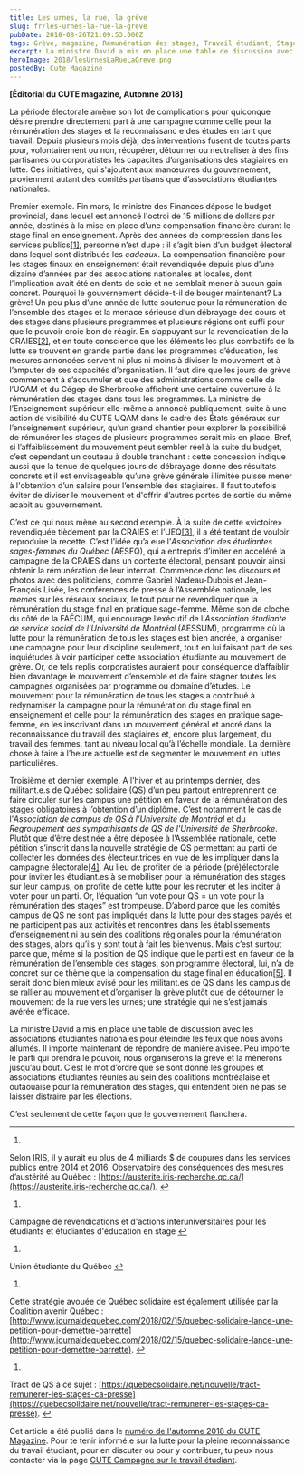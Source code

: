 ```yaml
---
title: Les urnes, la rue, la grève  
slug: fr/les-urnes-la-rue-la-greve    
pubDate: 2018-08-26T21:09:53.000Z    
tags: Grève, magazine, Rémunération des stages, Travail étudiant, Stage, CUTE  
excerpt: La ministre David a mis en place une table de discussion avec les associations étudiantes nationales pour éteindre les feux que nous avons allumés. Il importe maintenant de répondre de manière avisée. Peu importe le parti qui prendra le pouvoir, nous organiserons la grève.  
heroImage: 2018/lesUrnesLaRueLaGreve.png
postedBy: Cute Magazine  
---
```


**[Éditorial du CUTE magazine, Automne 2018]**

La période électorale amène son lot de complications pour quiconque désire prendre directement part à une campagne comme celle pour la rémunération des stages et la reconnaissanc      e des études en tant que travail. Depuis plusieurs mois déjà, des interventions fusent de toutes parts pour, volontairement ou non, récupérer, détourner ou neutraliser à des fins partisanes ou corporatistes les capacités d’organisations des stagiaires en lutte. Ces initiatives, qui s'ajoutent aux manœuvres du gouvernement, proviennent autant des comités partisans que d’associations étudiantes nationales.

Premier exemple. Fin mars, le ministre des Finances dépose le budget provincial, dans lequel est annoncé l'octroi de 15 millions de dollars par année, destinés à la mise en place d’une compensation financière durant le stage final en enseignement. Après des années de compression dans les services publics[[1]](#fn1), personne n’est dupe : il s’agit bien d’un budget électoral dans lequel sont distribués les *cadeaux*. La compensation financière pour les stages finaux en enseignement était revendiquée depuis plus d’une dizaine d’années par des associations nationales et locales, dont l’implication avait été en dents de scie et ne semblait mener à aucun gain concret. Pourquoi le gouvernement décide-t-il de bouger maintenant? La grève! Un peu plus d’une année de lutte soutenue pour la rémunération de l’ensemble des stages et la menace sérieuse d’un débrayage des cours et des stages dans plusieurs programmes et plusieurs régions ont suffi pour que le pouvoir croie bon de réagir. En s’appuyant sur la revendication de la CRAIES[[2]](#fn2), et en toute conscience que les éléments les plus combatifs de la lutte se trouvent en grande partie dans les programmes d’éducation, les mesures annoncées servent ni plus ni moins à diviser le mouvement et à l’amputer de ses capacités d’organisation. Il faut dire que les jours de grève commencent à s’accumuler et que des administrations comme celle de l’UQAM et du Cégep de Sherbrooke affichent une certaine ouverture à la rémunération des stages dans tous les programmes. La ministre de l’Enseignement supérieur elle-même a annoncé publiquement, suite à une action de visibilité du CUTE UQAM dans le cadre des États généraux sur l’enseignement supérieur, qu’un grand chantier pour explorer la possibilité de rémunérer les stages de plusieurs programmes serait mis en place. Bref, si l’affaiblissement du mouvement peut sembler réel à la suite du budget, c’est cependant un couteau à double tranchant : cette concession indique aussi que la tenue de quelques jours de débrayage donne des résultats concrets et il est envisageable qu’une grève générale illimitée puisse mener à l'obtention d’un salaire pour l’ensemble des stagiaires. Il faut toutefois éviter de diviser le mouvement et d'offrir d’autres portes de sortie du même acabit au gouvernement.

C’est ce qui nous mène au second exemple. À la suite de cette «victoire» revendiquée tièdement par la CRAIES et l’UEQ[[3]](#fn3), il a été tentant de vouloir reproduire la recette. C’est l’idée qu’a eue l’*Association des étudiantes sages-femmes du Québec* (AESFQ), qui a entrepris d’imiter en accéléré la campagne de la CRAIES dans un contexte électoral, pensant pouvoir ainsi obtenir la rémunération de leur internat. Commence donc les discours et photos avec des politiciens, comme Gabriel Nadeau-Dubois et Jean-François Lisée, les conférences de presse à l’Assemblée nationale, les *memes* sur les réseaux sociaux, le tout pour ne revendiquer que la rémunération du stage final en pratique sage-femme. Même son de cloche du côté de la FAÉCUM, qui encourage l’exécutif de l’*Association étudiante de service social de l’Université de Montréal* (AESSUM), programme où la lutte pour la rémunération de tous les stages est bien ancrée, à organiser une campagne pour leur discipline seulement, tout en lui faisant part de ses inquiétudes à voir participer cette association étudiante au mouvement de grève. Or, de tels replis corporatistes auraient pour conséquence d’affaiblir bien davantage le mouvement d’ensemble et de faire stagner toutes les campagnes organisées par programme ou domaine d’études. Le mouvement pour la rémunération de tous les stages a contribué à redynamiser la campagne pour la rémunération du stage final en enseignement et celle pour la rémunération des stages en pratique sage-femme, en les inscrivant dans un mouvement général et ancré dans la reconnaissance du travail des stagiaires et, encore plus largement, du travail des femmes, tant au niveau local qu’à l’échelle mondiale. La dernière chose à faire à l’heure actuelle est de segmenter le mouvement en luttes particulières.

Troisième et dernier exemple. À l’hiver et au printemps dernier, des militant.e.s de Québec solidaire (QS) d’un peu partout entreprennent de faire circuler sur les campus une pétition en faveur de la rémunération des stages obligatoires à l’obtention d’un diplôme. C’est notamment le cas de l’*Association de campus de QS à l’Université de Montréal* et du *Regroupement des sympathisants de QS de l'Université de Sherbrooke*. Plutôt que d’être destinée à être déposée à l’Assemblée nationale, cette pétition s’inscrit dans la nouvelle stratégie de QS permettant au parti de collecter les données des électeur.trices en vue de les impliquer dans la campagne électorale[[4]](#fn4). Au lieu de profiter de la période (pré)électorale pour inviter les étudiant.es à se mobiliser pour la rémunération des stages sur leur campus, on profite de cette lutte pour les recruter et les inciter à voter pour un parti. Or, l’équation “un vote pour QS = un vote pour la rémunération des stages” est trompeuse. D’abord parce que les comités campus de QS ne sont pas impliqués dans la lutte pour des stages payés et ne participent pas aux activités et rencontres dans les établissements d’enseignement ni au sein des coalitions régionales pour la rémunération des stages, alors qu’ils y sont tout à fait les bienvenus. Mais c’est surtout parce que, même si la position de QS indique que le parti est en faveur de la rémunération de l’ensemble des stages, son programme électoral, lui, n’a de concret sur ce thème que la compensation du stage final en éducation[[5]](#fn5). Il serait donc bien mieux avisé pour les militant.es de QS dans les campus de se rallier au mouvement et d’organiser la grève plutôt que de détourner le mouvement de la rue vers les urnes; une stratégie qui ne s’est jamais avérée efficace.

La ministre David a mis en place une table de discussion avec les associations étudiantes nationales pour éteindre les feux que nous avons allumés. Il importe maintenant de répondre de manière avisée. Peu importe le parti qui prendra le pouvoir, nous organiserons la grève et la mènerons jusqu’au bout. C’est le mot d’ordre que se sont donné les groupes et associations étudiantes réunies au sein des coalitions montréalaise et outaouaise pour la rémunération des stages, qui entendent bien ne pas se laisser distraire par les élections.

C’est seulement de cette façon que le gouvernement flanchera.

---

1. 
Selon IRIS, il y aurait eu plus de 4 milliards $ de coupures dans les services publics entre 2014 et 2016. Observatoire des conséquences des mesures d’austérité au Québec : [https://austerite.iris-recherche.qc.ca/](https://austerite.iris-recherche.qc.ca/). [↩︎](#fnref1)

1. 
Campagne de revendications et d'actions interuniversitaires pour les étudiants et étudiantes d'éducation en stage [↩︎](#fnref2)

1. 
Union étudiante du Québec [↩︎](#fnref3)

1. 
Cette stratégie avouée de Québec solidaire est également utilisée par la Coalition avenir Québec : [http://www.journaldequebec.com/2018/02/15/quebec-solidaire-lance-une-petition-pour-demettre-barrette](http://www.journaldequebec.com/2018/02/15/quebec-solidaire-lance-une-petition-pour-demettre-barrette). [↩︎](#fnref4)

1. 
Tract de QS à ce sujet : [https://quebecsolidaire.net/nouvelle/tract-remunerer-les-stages-ca-presse](https://quebecsolidaire.net/nouvelle/tract-remunerer-les-stages-ca-presse). [↩︎](#fnref5)

Cet article a été publié dans le [numéro de l'automne 2018 du CUTE Magazine](https://issuu.com/cute-mv/docs/2018_08_cutemagazine_fr). Pour te tenir informé.e sur la lutte pour la pleine reconnaissance du travail étudiant, pour en discuter ou pour y contribuer, tu peux nous contacter via la page [CUTE Campagne sur le travail étudiant](https://www.facebook.com/campagnetravailetudiant/).